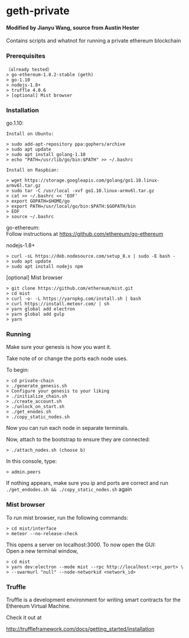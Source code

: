 # geth-private  
#### Modified by Jianyu Wang, source from Austin Hester  

Contains scripts and whatnot for running a private ethereum blockchain

### Prerequisites
	（already tested）
	> go-ethereum-1.8.2-stable (geth)
	> go-1.10
	> nodejs-1.8+
	> truffle 4.0.6
	> [optional] Mist browser
	
### Installation

go.1.10:

	Install on Ubuntu:

	> sudo add-apt-repository ppa:gophers/archive
	> sudo apt update
	> sudo apt install golang-1.10
	> echo "PATH=/usr/lib/go/bin:$PATH" >> ~/.bashrc

	Install on Raspbian:

	> wget https://storage.googleapis.com/golang/go1.10.linux-armv6l.tar.gz
	> sudo tar -C /usr/local -xvf go1.10.linux-armv6l.tar.gz
	> cat >> ~/.bashrc << 'EOF'
	> export GOPATH=$HOME/go
	> export PATH=/usr/local/go/bin:$PATH:$GOPATH/bin
	> EOF
	> source ~/.bashrc
 
go-ethereum:  
Follow instructions at https://github.com/ethereum/go-ethereum   



nodejs-1.8+

	> curl -sL https://deb.nodesource.com/setup_8.x | sudo -E bash -
	> sudo apt update
	> sudo apt install nodejs npm
	
[optional] Mist browser

	> git clone https://github.com/ethereum/mist.git
	> cd mist
	> curl -o- -L https://yarnpkg.com/install.sh | bash
	> curl https://install.meteor.com/ | sh
	> yarn global add electron
	> yarn global add gulp
	> yarn

### Running

Make sure your genesis is how you want it. 

Take note of or change the ports each node uses.

To begin:  

	> cd private-chain
	> ./generate_genesis.sh   
	> Configure your genesis to your liking
	> ./initialize_chain.sh
	> ./create_account.sh
	> ./unlock_on_start.sh
	> ./get_enodes.sh    
	> ./copy_static_nodes.sh
	
Now you can run each node in separate terminals.

Now, attach to the bootstrap to ensure they are connected:

	> ./attach_nodes.sh (choose b)

In this console, type:  
	
	> admin.peers

If nothing appears, make sure you ip and ports are correct and run
```./get_endodes.sh && ./copy_static_nodes.sh``` again

### Mist browser

To run mist browser, run the following commands:

	> cd mist/interface
	> meteor --no-release-check

This opens a server on localhost:3000. To now open the GUI:  
Open a new terminal window,

	> cd mist
	> yarn dev:electron --mode mist --rpc http://localhost:<rpc_port> \
	> --swarmurl "null" --node-networkid <network_id>

### Truffle

Truffle is a development environment for writing smart contracts 
for the Ethereum Virtual Machine.

Check it out at

http://truffleframework.com/docs/getting_started/installation

